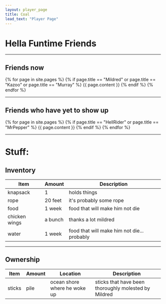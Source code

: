 ```yaml
---
layout: player_page
title: Coal
lead_text: "Player Page" 
---
```

# Hella Funtime Friends

***

## Friends now

{% for page in site.pages %}
{% if page.title == "Mildred"  or page.title == "Kazoo" or page.title == "Murray" %}
{{ page.content }}
{% endif %}
{% endfor %}

***

## Friends who have yet to show up

{% for page in site.pages %}
{% if page.title == "HellRider"  or page.title == "MrPepper" %}
{{ page.content }}
{% endif %}
{% endfor %}

***

# Stuff:

## Inventory

  | Item | Amount |  Description |
  |------|---------|-------------|
  | knapsack | 1 | holds things |
  | rope | 20 feet | it's probably some rope |
  | food | 1 week | food that will make him not die |
  | chicken wings | a bunch | thanks a lot mildred |
  | water | 1 week | food that will make him not die... probably |

***

## Ownership
  
  | Item | Amount |  Location | Description |
  |------|---------|----------|-------------|
  | sticks | pile | ocean shore where he woke up | sticks that have been thoroughly molested by Mildred |
